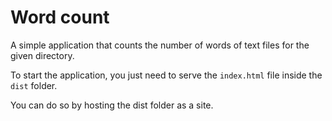 # Word count

A simple application that counts the number of words of text files for the given directory.

To start the application, you just need to serve the `index.html` file inside the `dist` folder.

You can do so by hosting the dist folder as a site.